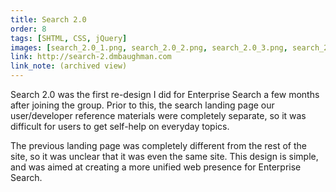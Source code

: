```yaml
---
title: Search 2.0
order: 8
tags: [SHTML, CSS, jQuery]
images: [search_2.0_1.png, search_2.0_2.png, search_2.0_3.png, search_2.0_4.png]
link: http://search-2.dmbaughman.com
link_note: (archived view)
---
```

Search 2.0 was the first re-design I did for Enterprise Search a few months after joining the group.  Prior to this, the search landing page our user/developer reference materials were completely separate, so it was difficult for users to get self-help on everyday topics.

The previous landing page was completely different from the rest of the site, so it was unclear that it was even the same site.  This design is simple, and was aimed at creating a more unified web presence for Enterprise Search.